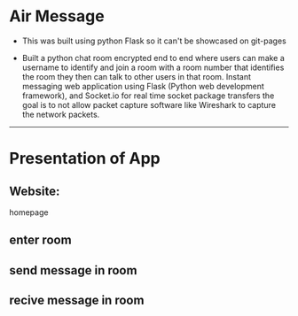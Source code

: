 # Air Message
- This was built using python Flask so it can't be showcased on git-pages

- Built a python chat room encrypted end to end where users can make a username to identify and join a room with a room number that identifies the room they then can talk to other users in that room. Instant messaging web application using Flask (Python web development framework), and Socket.io for real time socket package transfers the goal is to not allow packet capture software like Wireshark to capture the network packets.
---
# Presentation of App

## Website:
homepage

## enter room

## send message in room

## recive message in room
